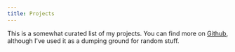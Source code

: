 ```yaml
---
title: Projects
---
```


This is a somewhat curated list of my projects. You can find more on [Github][], although I've used it as a dumping ground for random stuff.

[Github]: https://github.com/treeman "My Github profile"

